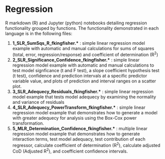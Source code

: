 # Regression

R markdown (R) and Jupyter (python) notebooks detailing regression functionality grouped by functions. The functionality demonstrated in each language is in the following files:

1. __1_SLR_SumSqs_R_fkingfisher.*__ : simple linear regression model example with automatic and manual calculations for sums of squares (total, error, regression/response) and coefficient of determination (R<sup>2</sup>)
2. __2_SLR_Significance_Confidence_fkingfisher.*__ : simple linear regression model example with automatic and manual calculations to test model signficance (t and F test), a slope coefficient hypothesis test (t test), confidence and prediction intervals at a specific predictor variable value, and plots of prediction and interval ranges on a scatter plot.
3. __3_SLR_Adequecy_Residuals_fkingfisher.*__ : simple linear regression model example that tests model adequecy by examining the normality and variance of residuals
4. __4_SLR_Adequecy_PowerTransform_fkingfisher.*__ : simple linear regression model example that demonstrates how to generate a model with greater adequecy for analysis using the Box-Cox power transformation.
5. __5_MLR_Determination_Confidence_fkingfisher.*__ : multiple linear regression model example that demonstrates how to generate interaction terms, test model adequacy, test contribution of each regressor, calculate coefficient of determination (R<sup>2</sup>), calculate adjusted CoD (Adjusted R<sup>2</sup>), and coefficient confidence intervals.
